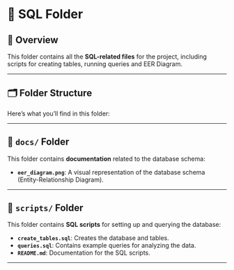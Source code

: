 # 📂 SQL Folder

## 📖 Overview
This folder contains all the **SQL-related files** for the project, including scripts for creating tables, running queries and EER Diagram.

---

## 🗂️ Folder Structure
Here’s what you’ll find in this folder:

---

## 📄 `docs/` Folder
This folder contains **documentation** related to the database schema:
- **`eer_diagram.png`**: A visual representation of the database schema (Entity-Relationship Diagram).

---

## 📜 `scripts/` Folder
This folder contains **SQL scripts** for setting up and querying the database:
- **`create_tables.sql`**: Creates the database and tables.
- **`queries.sql`**: Contains example queries for analyzing the data.
- **`README.md`**: Documentation for the SQL scripts.

---
